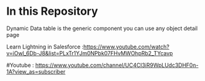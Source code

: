 # In this Repository

Dynamic Data table is the generic component you can use any object detail page


Learn Lightning in Salesforce :https://www.youtube.com/watch?v=iOwl_6Db-J8&list=PLxTr1YJm0NPbk07FHvMWOhpRb2_TYcavp

#Youtube : https://www.youtube.com/channel/UC4CI3iR9WpLUdc3DHF0n-1A?view_as=subscriber

